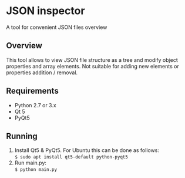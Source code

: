 # JSON inspector
A tool for convenient JSON files overview

## Overview
This tool allows to view JSON file structure as a tree and modify object properties and array elements.
Not suitable for adding new elements or properties addition / removal.

## Requirements
* Python 2.7 or 3.x
* Qt 5
* PyQt5

## Running
1. Install Qt5 & PyQt5. For Ubuntu this can be done as follows:  
`$ sudo apt install qt5-default python-pyqt5`
2. Run main.py:  
`$ python main.py`


